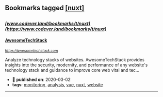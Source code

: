 ## Bookmarks tagged [[nuxt]](https://www.codever.land/search?q=[nuxt])

_<sup><sup>[www.codever.land/bookmarks/t/nuxt](https://www.codever.land/bookmarks/t/nuxt)</sup></sup>_
---
#### [AwesomeTechStack](https://awesometechstack.com)
_<sup>https://awesometechstack.com</sup>_

Analyze technology stacks of websites. AwesomeTechStack provides insights into the security, modernity, and performance of any website's technology stack and guidance to improve core web vital and tec...
* :calendar: **published on**: 2020-03-02
* **tags**: [monitoring](../tagged/monitoring.md), [analysis](../tagged/analysis.md), [vue](../tagged/vue.md), [nuxt](../tagged/nuxt.md), [website](../tagged/website.md)
---
